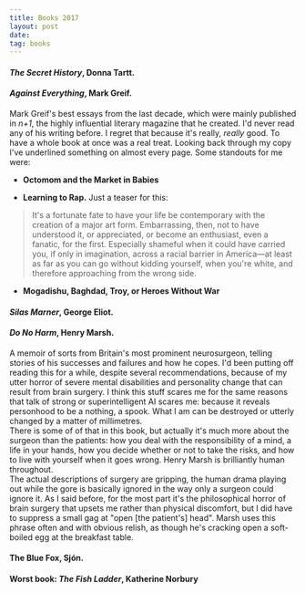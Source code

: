 ```yaml
---
title: Books 2017
layout: post
date:
tag: books
---
```


#### *The Secret History*, Donna Tartt.

#### *Against Everything*, Mark Greif.  
Mark Greif's best essays from the last decade, which were mainly published in *n+1*, the highly influential literary magazine that he created. I'd never read any of his writing before. I regret that because it's really, *really* good. To have a whole book at once was a real treat. Looking back through my copy I've underlined something on almost every page. Some standouts for me were:

* **Octomom and the Market in Babies**

* **Learning to Rap.** Just a teaser for this:
> It's a fortunate fate to have your life be contemporary with the creation of a major art form. Embarrassing, then, not to have understood it, or appreciated, or become an enthusiast, even a fanatic, for the first. Especially shameful when it could have carried you, if only in imagination, across a racial barrier in America&mdash;at least as far as you can go without kidding yourself, when you're white, and therefore approaching from the wrong side.

* **Mogadishu, Baghdad, Troy, or Heroes Without War**


#### *Silas Marner*, George Eliot.

#### *Do No Harm*, Henry Marsh.
A memoir of sorts from Britain's most prominent neurosurgeon, telling stories of his successes and failures and how he copes.
I'd been putting off reading this for a while, despite several recommendations, because of my utter horror of severe mental disabilities and personality change that can result from brain surgery. I think this stuff scares me for the same reasons that talk of strong or superintelligent AI scares me: because it reveals personhood to be a nothing, a spook. What I am can be destroyed or utterly changed by a matter of millimetres.  
There is some of of that in this book, but actually it's much more about the surgeon than the patients: how you deal with the responsibility of a mind, a life in your hands, how you decide whether or not to take the risks, and how to live with yourself when it goes wrong. Henry Marsh is brilliantly human throughout.  
The actual descriptions of surgery are gripping, the human drama playing out while the gore is basically ignored in the way only a surgeon could ignore it. As I said before, for the most part it's the philosophical horror of brain surgery that upsets me rather than physical discomfort, but I did have to suppress a small gag at "open [the patient's] head". Marsh uses this phrase often and with obvious relish, as though he's cracking open a soft-boiled egg at the breakfast table.

#### The Blue Fox, Sj&oacute;n.  

#### Worst book: *The Fish Ladder*, Katherine Norbury
